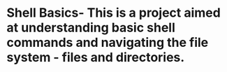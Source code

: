 
# Shell Basics- This is a project aimed at understanding basic shell commands and navigating the file system - files and directories.
